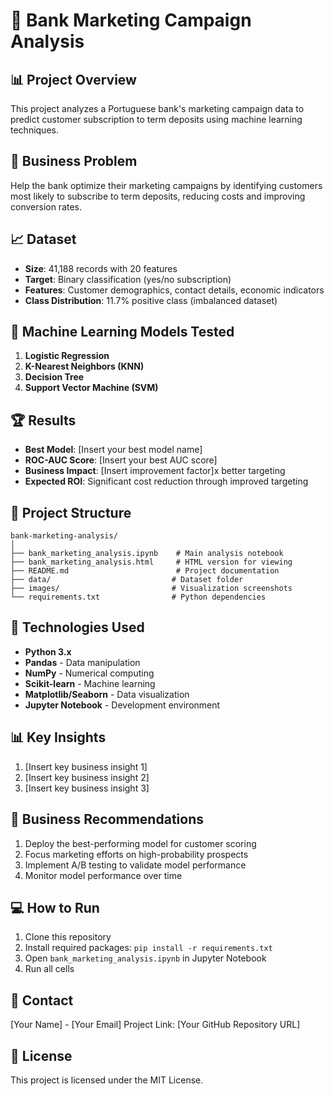 # 🏦 Bank Marketing Campaign Analysis

## 📊 Project Overview
This project analyzes a Portuguese bank's marketing campaign data to predict customer subscription to term deposits using machine learning techniques.

## 🎯 Business Problem
Help the bank optimize their marketing campaigns by identifying customers most likely to subscribe to term deposits, reducing costs and improving conversion rates.

## 📈 Dataset
- **Size**: 41,188 records with 20 features
- **Target**: Binary classification (yes/no subscription)
- **Features**: Customer demographics, contact details, economic indicators
- **Class Distribution**: 11.7% positive class (imbalanced dataset)

## 🤖 Machine Learning Models Tested
1. **Logistic Regression**
2. **K-Nearest Neighbors (KNN)**
3. **Decision Tree**
4. **Support Vector Machine (SVM)**

## 🏆 Results
- **Best Model**: [Insert your best model name]
- **ROC-AUC Score**: [Insert your best AUC score]
- **Business Impact**: [Insert improvement factor]x better targeting
- **Expected ROI**: Significant cost reduction through improved targeting

## 📁 Project Structure
```
bank-marketing-analysis/
│
├── bank_marketing_analysis.ipynb    # Main analysis notebook
├── bank_marketing_analysis.html     # HTML version for viewing
├── README.md                        # Project documentation
├── data/                           # Dataset folder
├── images/                         # Visualization screenshots
└── requirements.txt                # Python dependencies
```

## 🔧 Technologies Used
- **Python 3.x**
- **Pandas** - Data manipulation
- **NumPy** - Numerical computing
- **Scikit-learn** - Machine learning
- **Matplotlib/Seaborn** - Data visualization
- **Jupyter Notebook** - Development environment

## 📊 Key Insights
1. [Insert key business insight 1]
2. [Insert key business insight 2]
3. [Insert key business insight 3]

## 🚀 Business Recommendations
1. Deploy the best-performing model for customer scoring
2. Focus marketing efforts on high-probability prospects
3. Implement A/B testing to validate model performance
4. Monitor model performance over time

## 💻 How to Run
1. Clone this repository
2. Install required packages: `pip install -r requirements.txt`
3. Open `bank_marketing_analysis.ipynb` in Jupyter Notebook
4. Run all cells

## 📧 Contact
[Your Name] - [Your Email]
Project Link: [Your GitHub Repository URL]

## 📜 License
This project is licensed under the MIT License.
